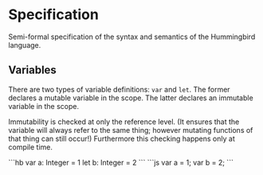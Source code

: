 # Specification

Semi-formal specification of the syntax and semantics of the Hummingbird language.

## Variables

There are two types of variable definitions: `var` and `let`. The former declares a mutable variable in the scope. The latter declares an immutable variable in the scope.

Immutability is checked at only the reference level. (It ensures that the variable will always refer to the same thing; however mutating functions of that thing can still occur!) Furthermore this checking happens only at compile time.

<spec name="variables">
```hb
var a: Integer = 1
let b: Integer = 2
```
```js
var a = 1;
var b = 2;
```
</spec>

